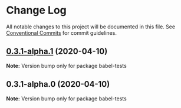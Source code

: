 # Change Log

All notable changes to this project will be documented in this file.
See [Conventional Commits](https://conventionalcommits.org) for commit guidelines.

## [0.3.1-alpha.1](https://github.com/anilanar/gbd/compare/v0.3.1-alpha.0...v0.3.1-alpha.1) (2020-04-10)

**Note:** Version bump only for package babel-tests





## 0.3.1-alpha.0 (2020-04-10)

**Note:** Version bump only for package babel-tests
